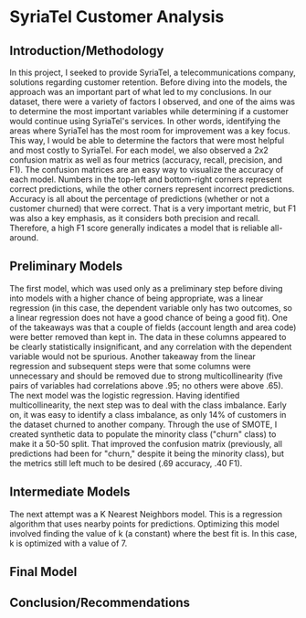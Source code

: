 # SyriaTel Customer Analysis

## Introduction/Methodology
In this project, I seeked to provide SyriaTel, a telecommunications company, solutions regarding customer retention. Before diving into the models, the approach was an important part of what led to my conclusions. In our dataset, there were a variety of factors I observed, and one of the aims was to determine the most important variables while determining if a customer would continue using SyriaTel's services. In other words, identifying the areas where SyriaTel has the most room for improvement was a key focus. This way, I would be able to determine the factors that were most helpful and most costly to SyriaTel.
For each model, we also observed a 2x2 confusion matrix as well as four metrics (accuracy, recall, precision, and F1). The confusion matrices are an easy way to visualize the accuracy of each model. Numbers in the top-left and bottom-right corners represent correct predictions, while the other corners represent incorrect predictions. Accuracy is all about the percentage of predictions (whether or not a customer churned) that were correct. That is a very important metric, but F1 was also a key emphasis, as it considers both precision and recall. Therefore, a high F1 score generally indicates a model that is reliable all-around.

## Preliminary Models
The first model, which was used only as a preliminary step before diving into models with a higher chance of being appropriate, was a linear regression (in this case, the dependent variable only has two outcomes, so a linear regression does not have a good chance of being a good fit). One of the takeaways was that a couple of fields (account length and area code) were better removed than kept in. The data in these columns appeared to be clearly statistically insignificant, and any correlation with the dependent variable would not be spurious. Another takeaway from the linear regression and subsequent steps were that some columns were unnecessary and should be removed due to strong multicollinearity (five pairs of variables had correlations above .95; no others were above .65). The next model was the logistic regression. Having identified multicollinearity, the next step was to deal with the class imbalance. Early on, it was easy to identify a class imbalance, as only 14% of customers in the dataset churned to another company. Through the use of SMOTE, I created synthetic data to populate the minority class ("churn" class) to make it a 50-50 split. That improved the confusion matrix (previously, all predictions had been for "churn," despite it being the minority class), but the metrics still left much to be desired (.69 accuracy, .40 F1).

## Intermediate Models
The next attempt was a K Nearest Neighbors model. This is a regression algorithm that uses nearby points for predictions. Optimizing this model involved finding the value of k (a constant) where the best fit is. In this case, k is optimized with a value of 7.

## Final Model


## Conclusion/Recommendations
